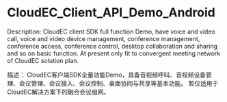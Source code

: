 # CloudEC_Client_API_Demo_Android

Description:
CloudEC client SDK full function Demo, have voice and video call, voice and video device management, conference management, conference access, conference control, desktop collaboration and sharing and so on basic function. 
At present only fit to convergent meeting network of CloudEC solution plan.

描述：
CloudEC客户端SDK全量功能Demo，具备音视频呼叫、音视频设备管理、会议管理、会议接入、会议控制、桌面协同与共享等基本功能。
暂仅适用于CloudEC解决方案下的融合会议组网。